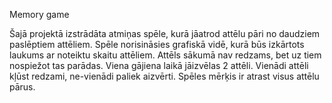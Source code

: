 Memory game

Šajā projektā izstrādāta atmiņas spēle, kurā jāatrod attēlu pāri no daudziem paslēptiem attēliem.
Spēle norisināsies grafiskā vidē, kurā būs izkārtots laukums ar noteiktu skaitu attēliem.
Attēls sākumā nav redzams, bet uz tiem nospiežot tas parādas. 
Viena gājiena laikā jāizvēlas 2 attēli. Vienādi attēli kļūst redzami, ne-vienādi paliek aizvērti.
Spēles mērķis ir atrast visus attēlu pārus.
